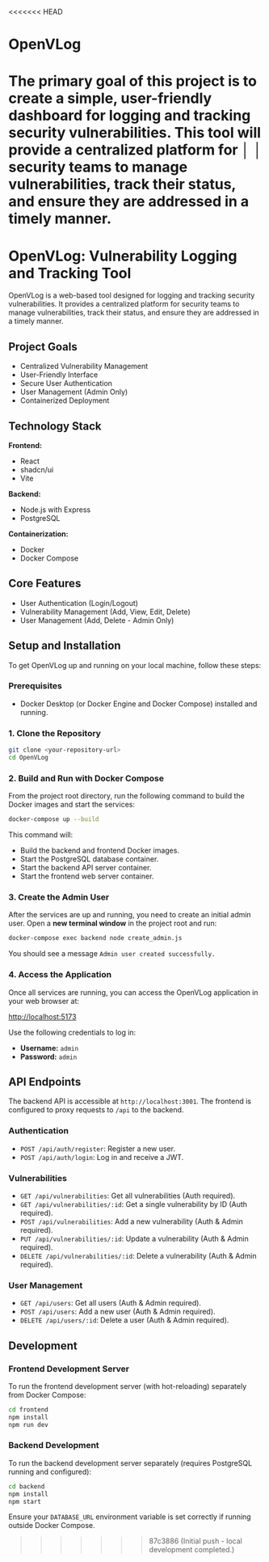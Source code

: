 <<<<<<< HEAD
# OpenVLog
The primary goal of this project is to create a simple, user-friendly dashboard for logging and tracking security vulnerabilities. This tool will provide a centralized platform for   │ │    security teams to manage vulnerabilities, track their status, and ensure they are addressed in a timely manner.  
=======
# OpenVLog: Vulnerability Logging and Tracking Tool

OpenVLog is a web-based tool designed for logging and tracking security vulnerabilities. It provides a centralized platform for security teams to manage vulnerabilities, track their status, and ensure they are addressed in a timely manner.

## Project Goals

- Centralized Vulnerability Management
- User-Friendly Interface
- Secure User Authentication
- User Management (Admin Only)
- Containerized Deployment

## Technology Stack

**Frontend:**
- React
- shadcn/ui
- Vite

**Backend:**
- Node.js with Express
- PostgreSQL

**Containerization:**
- Docker
- Docker Compose

## Core Features

- User Authentication (Login/Logout)
- Vulnerability Management (Add, View, Edit, Delete)
- User Management (Add, Delete - Admin Only)

## Setup and Installation

To get OpenVLog up and running on your local machine, follow these steps:

### Prerequisites

- Docker Desktop (or Docker Engine and Docker Compose) installed and running.

### 1. Clone the Repository

```bash
git clone <your-repository-url>
cd OpenVLog
```

### 2. Build and Run with Docker Compose

From the project root directory, run the following command to build the Docker images and start the services:

```bash
docker-compose up --build
```

This command will:
- Build the backend and frontend Docker images.
- Start the PostgreSQL database container.
- Start the backend API server container.
- Start the frontend web server container.

### 3. Create the Admin User

After the services are up and running, you need to create an initial admin user. Open a **new terminal window** in the project root and run:

```bash
docker-compose exec backend node create_admin.js
```

You should see a message `Admin user created successfully.`

### 4. Access the Application

Once all services are running, you can access the OpenVLog application in your web browser at:

[http://localhost:5173](http://localhost:5173)

Use the following credentials to log in:
- **Username:** `admin`
- **Password:** `admin`

## API Endpoints

The backend API is accessible at `http://localhost:3001`. The frontend is configured to proxy requests to `/api` to the backend.

### Authentication
- `POST /api/auth/register`: Register a new user.
- `POST /api/auth/login`: Log in and receive a JWT.

### Vulnerabilities
- `GET /api/vulnerabilities`: Get all vulnerabilities (Auth required).
- `GET /api/vulnerabilities/:id`: Get a single vulnerability by ID (Auth required).
- `POST /api/vulnerabilities`: Add a new vulnerability (Auth & Admin required).
- `PUT /api/vulnerabilities/:id`: Update a vulnerability (Auth & Admin required).
- `DELETE /api/vulnerabilities/:id`: Delete a vulnerability (Auth & Admin required).

### User Management
- `GET /api/users`: Get all users (Auth & Admin required).
- `POST /api/users`: Add a new user (Auth & Admin required).
- `DELETE /api/users/:id`: Delete a user (Auth & Admin required).

## Development

### Frontend Development Server

To run the frontend development server (with hot-reloading) separately from Docker Compose:

```bash
cd frontend
npm install
npm run dev
```

### Backend Development

To run the backend development server separately (requires PostgreSQL running and configured):

```bash
cd backend
npm install
npm start
```

Ensure your `DATABASE_URL` environment variable is set correctly if running outside Docker Compose.
>>>>>>> 87c3886 (Initial push - local development completed.)
